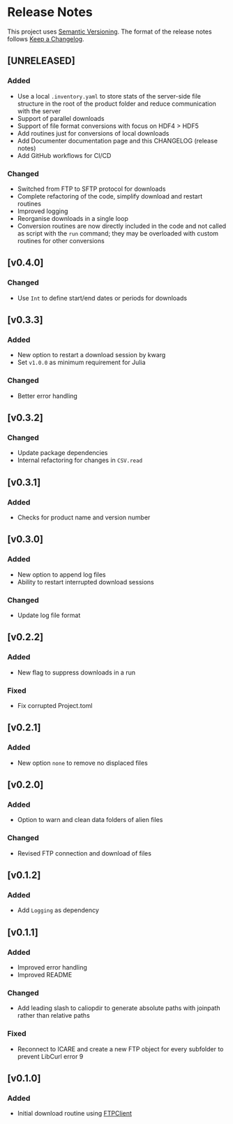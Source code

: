 # Release Notes

This project uses [Semantic Versioning](https://semver.org/spec/v2.0.0.html).
The format of the release notes follows [Keep a Changelog](https://keepachangelog.com/en/1.0.0/).

## [UNRELEASED]

### Added

- Use a local `.inventory.yaml` to store stats of the server-side file structure
  in the root of the product folder and reduce communication with the server
- Support of parallel downloads
- Support of file format conversions with focus on HDF4 > HDF5
- Add routines just for conversions of local downloads
- Add Documenter documentation page and this CHANGELOG (release notes)
- Add GitHub workflows for CI/CD

### Changed

- Switched from FTP to SFTP protocol for downloads
- Complete refactoring of the code, simplify download and restart routines
- Improved logging
- Reorganise downloads in a single loop
- Conversion routines are now directly included in the code and not called as script with the
  `run` command; they may be overloaded with custom routines for other conversions

## [v0.4.0]

### Changed

- Use `Int` to define start/end dates or periods for downloads

## [v0.3.3]

### Added

- New option to restart a download session by kwarg
- Set `v1.0.0` as minimum requirement for Julia

### Changed

- Better error handling

## [v0.3.2]

### Changed

- Update package dependencies
- Internal refactoring for changes in `CSV.read`

## [v0.3.1]

### Added

- Checks for product name and version number

## [v0.3.0]

### Added

- New option to append log files
- Ability to restart interrupted download sessions

### Changed

- Update log file format

## [v0.2.2]

### Added

- New flag to suppress downloads in a run

### Fixed

- Fix corrupted Project.toml

## [v0.2.1]

### Added

- New option `none` to remove no displaced files

## [v0.2.0]

### Added

- Option to warn and clean data folders of alien files

### Changed

- Revised FTP connection and download of files

## [v0.1.2]

### Added

- Add `Logging` as dependency

## [v0.1.1]

### Added

- Improved error handling
- Improved README

### Changed

- Add leading slash to caliopdir to generate absolute paths with joinpath
rather than relative paths

### Fixed

- Reconnect to ICARE and create a new FTP object for every subfolder to
prevent LibCurl error 9

## [v0.1.0]

### Added

- Initial download routine using [FTPClient](https://github.com/invenia/FTPClient.jl.git)
